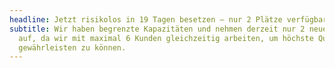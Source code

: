 ```yaml
---
headline: Jetzt risikolos in 19 Tagen besetzen – nur 2 Plätze verfügbar!
subtitle: Wir haben begrenzte Kapazitäten und nehmen derzeit nur 2 neue Kunden
  auf, da wir mit maximal 6 Kunden gleichzeitig arbeiten, um höchste Qualität
  gewährleisten zu können.
---
```

